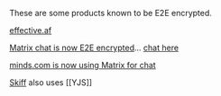 These are some products known to be E2E encrypted.

[effective.af](https://laptrinhx.com/effective-end-to-end-encrypted-project-management-for-activists-and-human-rights-organizations-making-activists-10x-more-powerful-via-ultra-effective-communities-of-action-and-autonomous-software-old-code-base-launching-more-publicly-with-n-3668120056/)

[Matrix chat is now E2E encrypted](https://www.matrix.org/faq/#encryption)... [chat here](https://app.element.io/#/register)

[minds.com is now using Matrix for chat](https://www.minds.com/minds/blog/launching-minds-chat-feat-end-to-end-encryption-rooms-file-s-1236686205647396864)

[Skiff](https://skiff.org/) also uses [[YJS]]